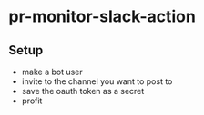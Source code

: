 # pr-monitor-slack-action

## Setup

- make a bot user
- invite to the channel you want to post to
- save the oauth token as a secret
- profit
